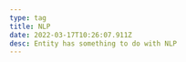 ```yaml
---
type: tag
title: NLP
date: 2022-03-17T10:26:07.911Z
desc: Entity has something to do with NLP
---
```


